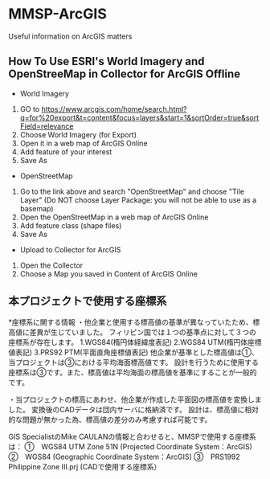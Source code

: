# MMSP-ArcGIS
Useful information on ArcGIS matters

## How To Use ESRI's World Imagery and OpenStreeMap in Collector for ArcGIS Offline

* World Imagery
1. GO to https://www.arcgis.com/home/search.html?q=for%20export&t=content&focus=layers&start=1&sortOrder=true&sortField=relevance
2. Choose World Imagery (for Export)
3. Open it in a web map of ArcGIS Online
4. Add feature of your interest
5. Save As

* OpenStreetMap
1. Go to the link above and search "OpenStreetMap" and choose "Tile Layer" (Do NOT choose Layer Package: you will not be able to use as a basemap)
2. Open the OpenStreetMap in a web map of ArcGIS Online
3. Add feature class (shape files)
4. Save As

* Upload to Collector for ArcGIS
1. Open the Collector
2. Choose a Map you saved in Content of ArcGIS Online

## 本プロジェクトで使用する座標系
*座標系に関する情報
・他企業と使用する標高値の基準が異なっていたため、標高値に差異が生じていました。
  フィリピン国では１つの基準点に対して３つの座標系が存在します。
    1.WGS84(楕円体経緯度表記)
    2.WGS84 UTM(楕円体座標値表記)
    3.PRS92 PTM(平面直角座標値表記)
  他企業が基準とした標高値は①、当プロジェクトは③における平均海面標高値です。
  設計を行うために使用する座標系は③です。また、標高値は平均海面の標高値を基準にすることが一般的です。

・当プロジェクトの標高にあわせ、他企業が作成した平面図の標高値を変換しました。
  変換後のCADデータは団内サーバに格納済です。
  設計は、標高値に相対的な問題が無かった為、標高値の差分のみ考慮すれば可能です。

GIS SpecialistのMike CAULANの情報と合わせると、MMSPで使用する座標系は：
①　WGS84 UTM Zone 51N (Projected Coordinate System：ArcGIS)
②　WGS84 (Geographic Coordinate System：ArcGIS)
③　PRS1992 Philippine Zone III.prj (CADで使用する座標系）
